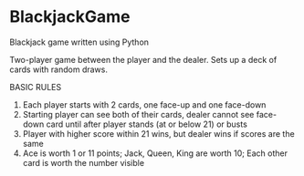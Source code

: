 # BlackjackGame
Blackjack game written using Python

Two-player game between the player and the dealer. Sets up a deck of cards with random draws.

BASIC RULES
1. Each player starts with 2 cards, one face-up and one face-down
2. Starting player can see both of their cards, dealer cannot see face-down card until after player stands (at or below 21) or busts
3. Player with higher score within 21 wins, but dealer wins if scores are the same
4. Ace is worth 1 or 11 points; Jack, Queen, King are worth 10; Each other card is worth the number visible
